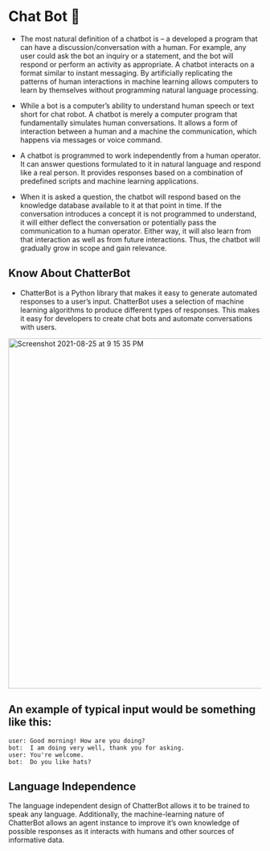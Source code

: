 # **Chat Bot** 🤖

* The most natural definition of a chatbot is – a developed a program that can have a discussion/conversation with a human. For example, any user could ask the bot an inquiry or a statement, and the bot will respond or perform an activity as appropriate.
A chatbot interacts on a format similar to instant messaging. By artificially replicating the patterns of human interactions in machine learning allows computers to learn by themselves without programming natural language processing.

* While a bot is a computer’s ability to understand human speech or text short for chat robot. A chatbot is merely a computer program that fundamentally simulates human conversations. It allows a form of interaction between a human and a machine the communication, which happens via messages or voice command.


* A chatbot is programmed to work independently from a human operator. It can answer questions formulated to it in natural language and respond like a real person. It provides responses based on a combination of predefined scripts and machine learning applications.

* When it is asked a question, the chatbot will respond based on the knowledge database available to it at that point in time. If the conversation introduces a concept it is not programmed to understand, it will either deflect the conversation or potentially pass the communication to a human operator. Either way, it will also learn from that interaction as well as from future interactions. Thus, the chatbot will gradually grow in scope and gain relevance.


## Know About ChatterBot 

* ChatterBot is a Python library that makes it easy to generate automated responses to a user’s input. ChatterBot uses a selection of machine learning algorithms to produce different types of responses. This makes it easy for developers to create chat bots and automate conversations with users. 




<img width="696" alt="Screenshot 2021-08-25 at 9 15 35 PM" src="https://user-images.githubusercontent.com/53907493/130822463-4f7a2c4d-5d0c-456e-ab4d-b92f8f6b8c26.png">




## An example of typical input would be something like this:

```
user: Good morning! How are you doing?
bot:  I am doing very well, thank you for asking.
user: You're welcome.
bot:  Do you like hats?

```


## Language Independence

The language independent design of ChatterBot allows it to be trained to speak any language. Additionally, the machine-learning nature of ChatterBot allows an agent instance to improve it’s own knowledge of possible responses as it interacts with humans and other sources of informative data.

